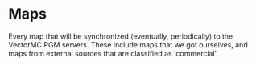 # Maps
Every map that will be synchronized (eventually, periodically) to the VectorMC PGM servers. These include maps that we got ourselves, and maps from external sources that are classified as 'commercial'.
